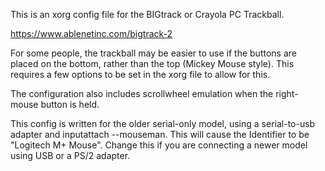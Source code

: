 This is an xorg config file for the BIGtrack or Crayola PC Trackball. 

https://www.ablenetinc.com/bigtrack-2

For some people, the trackball may be easier to use if the buttons are placed on the bottom, rather than the top (Mickey Mouse style).  This requires a few options to be set in the xorg file to allow for this.  

The configuration also includes scrollwheel emulation when the right-mouse button is held.

This config is written for the older serial-only model, using a serial-to-usb adapter and inputattach --mouseman. This will cause the Identifier to be "Logitech M+ Mouse".  Change this if you are connecting a newer model using USB or a PS/2 adapter.

